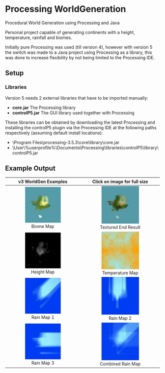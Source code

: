 # Processing WorldGeneration
Procedural World Generation using Processing and Java

Personal project capable of generating continents with a height, temperature, rainfall and biomes. 

Initially pure Processing was used (till version 4), however with version 5 the switch was made to a Java project using Processing as a library, this was done to increase flexibility by not being limited to the Processing IDE. 

## Setup
### Libraries
Version 5 needs 2 external libraries that have to be imported manually:
- **core.jar** The Processing library
- **controlP5.jar** The GUI library used together with Processing

These libraries can be obtained by downloading the latest Processing and installing the controlP5 plugin via the Processing IDE at the following paths respectively (assuming default install locations):
- \Program Files\processing-3.5.3\core\library\core.jar
- \User\\%userprofile%\Documents\Processing\libraries\controlP5\library\controlP5.jar

## Example Output

| v3 WorldGen Examples  | Click on image for full size |
| :---: | :---: |
| <img src=".github/v3BiomeMap.png" style="width: 50%;" /><br />Biome Map | <img src=".github/v3TexturedEndResult.png" style="width: 50%;" /><br />Textured End Result |
| <img src=".github/v3HeightMap.png"  style="width: 50%" /><br />Height Map | <img src=".github/v3TemperatureMap.png"  style="width: 50%" /><br />Temperature Map |
| <img src=".github/v3RainMap1.png"  style="width: 50%" /><br />Rain Map 1 | <img src=".github/v3RainMap2.png"  style="width: 50%" /><br />Rain Map 2 |
| <img src=".github/v3RainMap3.png"  style="width: 50%" /><br />Rain Map 3 | <img src=".github/v3CombinedRainMap.png"  style="width: 50%" /><br />Combined Rain Map |
